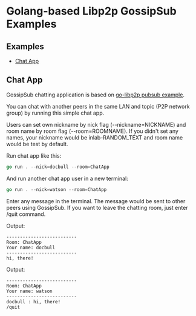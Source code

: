 # Golang-based Libp2p GossipSub Examples

## Examples

- [Chat App](#chat-app)

## Chat App

GossipSub chatting application is based on [go-libp2p pubsub example](https://github.com/libp2p/go-libp2p/tree/master/examples/pubsub).

You can chat with another peers in the same LAN and topic (P2P network group) by running this simple chat app.

Users can set own nickname by nick flag (--nickname=NICKNAME) and room name by room flag (--room=ROOMNAME). If you didn't set any names, your nickname would be inlab-RANDOM_TEXT and room name would be test by default.

Run chat app like this:

```go
go run . --nick=docbull --room=ChatApp
```

And run another chat app user in a new terminal:

```go
go run . --nick=watson --room=ChatApp
```

Enter any message in the terminal. The message would be sent to other peers using GossipSub. If you want to leave the chatting room, just enter /quit command.

Output:
```console
--------------------------
Room: ChatApp
Your name: docbull
--------------------------
hi, there!
```

Output:
```console
--------------------------
Room: ChatApp
Your name: watson
--------------------------
docbull : hi, there!
/quit
```
